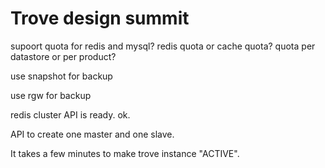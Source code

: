 # Trove design summit


supoort quota for redis and mysql? redis quota or cache quota? quota per datastore or per product?

use snapshot for backup

use rgw for backup

redis cluster API is ready. ok.

API to create one master and one slave.

It takes a few minutes to make trove instance "ACTIVE".